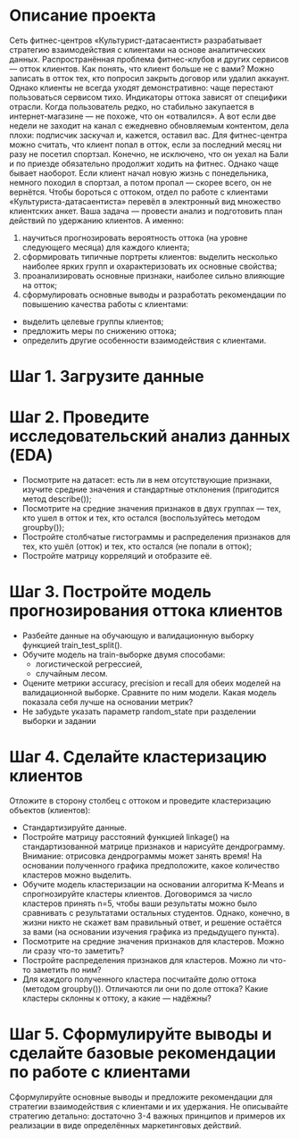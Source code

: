 # Описание проекта
Сеть фитнес-центров «Культурист-датасаентист» разрабатывает стратегию взаимодействия с клиентами на основе аналитических данных. Распространённая проблема фитнес-клубов и других сервисов — отток клиентов. Как понять, что клиент больше не с вами? Можно записать в отток тех, кто попросил закрыть договор или удалил аккаунт. Однако клиенты не всегда уходят демонстративно: чаще перестают пользоваться сервисом тихо. Индикаторы оттока зависят от специфики отрасли. Когда пользователь редко, но стабильно закупается в интернет-магазине — не похоже, что он «отвалился». А вот если две недели не заходит на канал с ежедневно обновляемым контентом, дела плохи: подписчик заскучал и, кажется, оставил вас. Для фитнес-центра можно считать, что клиент попал в отток, если за последний месяц ни разу не посетил спортзал. Конечно, не исключено, что он уехал на Бали и по приезде обязательно продолжит ходить на фитнес. Однако чаще бывает наоборот. Если клиент начал новую жизнь с понедельника, немного походил в спортзал, а потом пропал — скорее всего, он не вернётся. Чтобы бороться с оттоком, отдел по работе с клиентами «Культуриста-датасаентиста» перевёл в электронный вид множество клиентских анкет. Ваша задача — провести анализ и подготовить план действий по удержанию клиентов. А именно:

1) научиться прогнозировать вероятность оттока (на уровне следующего месяца) для каждого клиента;
2) сформировать типичные портреты клиентов: выделить несколько наиболее ярких групп и охарактеризовать их основные свойства;
3) проанализировать основные признаки, наиболее сильно влияющие на отток;
4) сформулировать основные выводы и разработать рекомендации по повышению качества работы с клиентами:

 - выделить целевые группы клиентов;
 - предложить меры по снижению оттока;
 - определить другие особенности взаимодействия с клиентами.

# Шаг 1. Загрузите данные

# Шаг 2. Проведите исследовательский анализ данных (EDA)

 - Посмотрите на датасет: есть ли в нем отсутствующие признаки, изучите средние значения и стандартные отклонения (пригодится метод describe());
 - Посмотрите на средние значения признаков в двух группах — тех, кто ушел в отток и тех, кто остался (воспользуйтесь методом groupby());
 - Постройте столбчатые гистограммы и распределения признаков для тех, кто ушёл (отток) и тех, кто остался (не попали в отток);
 - Постройте матрицу корреляций и отобразите её.

# Шаг 3. Постройте модель прогнозирования оттока клиентов

 - Разбейте данные на обучающую и валидационную выборку функцией train_test_split().
 - Обучите модель на train-выборке двумя способами:
   - логистической регрессией,
   - случайным лесом.
 - Оцените метрики accuracy, precision и recall для обеих моделей на валидационной выборке. Сравните по ним модели. Какая модель показала себя лучше на основании метрик?
 - Не забудьте указать параметр random_state при разделении выборки и задании

# Шаг 4. Сделайте кластеризацию клиентов

Отложите в сторону столбец с оттоком и проведите кластеризацию объектов (клиентов):

 - Стандартизируйте данные.
 - Постройте матрицу расстояний функцией linkage() на стандартизованной матрице признаков и нарисуйте дендрограмму. Внимание: отрисовка дендрограммы может занять время! На основании полученного графика предположите, какое количество кластеров можно выделить.
 - Обучите модель кластеризации на основании алгоритма K-Means и спрогнозируйте кластеры клиентов. Договоримся за число кластеров принять n=5, чтобы ваши результаты можно было сравнивать с результатами остальных студентов. Однако, конечно, в жизни никто не скажет вам правильный ответ, и решение остаётся за вами (на основании изучения графика из предыдущего пункта).
 - Посмотрите на средние значения признаков для кластеров. Можно ли сразу что-то заметить?
 - Постройте распределения признаков для кластеров. Можно ли что-то заметить по ним?
 - Для каждого полученного кластера посчитайте долю оттока (методом groupby()). Отличаются ли они по доле оттока? Какие кластеры склонны к оттоку, а какие — надёжны?

# Шаг 5. Сформулируйте выводы и сделайте базовые рекомендации по работе с клиентами
Сформулируйте основные выводы и предложите рекомендации для стратегии взаимодействия с клиентами и их удержания. Не описывайте стратегию детально: достаточно 3-4 важных принципов и примеров их реализации в виде определённых маркетинговых действий.